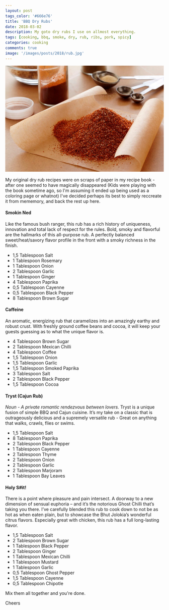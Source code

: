 ```yaml
---
layout: post
tags_color: '#666e76'
title: 'BBQ Dry Rubs'
date: 2018-03-02
description: My goto dry rubs I use on allmost everything.
tags: [cooking, bbq, smoke, dry, rub, ribs, pork, spicy]
categories: cooking
comments: true
image: '/images/posts/2018/rub.jpg'
---
```

![](/images/posts/2018/rub.jpg)

My original dry rub recipes were on scraps of paper in my recipe book - after one seemed to have magically disappeared (Kids were playing with the book sometime ago, so I'm assuming it ended up being used as a coloring page or whatnot) I've decided perhaps its best to simply reccreate it from mememory, and back the rest up here.


#### Smokin Ned
Like the famous bush ranger, this rub has a rich history of uniqueness, innovation and total lack of respect for the rules.
Bold, smoky and flavorful are the hallmarks of this all-purpose rub. A perfectly balanced sweet/heat/savory flavor profile in the front with a smoky richness in the finish.

* 1,5 Tablespoon	Salt
* 1	Tablespoon	Rosemary
* 1	Tablespoon	Onion
* 2	Tablespoon	Garlic
* 1	Tablespoon	Ginger
* 4	Tablespoon	Paprika
* 0,5 Tablespoon	Cayenne
* 0,5 Tablespoon	Black Pepper
* 8	Tablespoon	Brown Sugar

#### Caffeine
An aromatic, energizing rub that caramelizes into an amazingly earthy and robust crust. With freshly ground coffee beans and cocoa, it will keep your guests guessing as to what the unique flavor is.

* 4	Tablespoon	Brown Sugar
* 2	Tablespoon	Mexican Chilli
* 4	Tablespoon	Coffee
* 1,5 Tablespoon	Onion
* 1,5 Tablespoon	Garlic
* 1,5 Tablespoon	Smoked Paprika
* 3	Tablespoon	Salt
* 2	Tablespoon	Black Pepper
* 1,5 Tablespoon	Cocoa

#### Tryst (Cajun Rub)
_Noun - A private romantic rendezvous between lovers._
Tryst is a unique fusion of simple BBQ and Cajun cuisine. It’s my take on a classic that is outrageously delicious and a supremely versatile rub - Great on anything that walks, crawls, flies or swims.

* 1,5 Tablespoon	Salt
* 8	Tablespoon	Paprika
* 2	Tablespoon	Black Pepper
* 1	Tablespoon	Cayenne
* 2	Tablespoon	Thyme
* 2	Tablespoon	Onion
* 2	Tablespoon	Garlic
* 2	Tablespoon	Marjoram
* 1	Tablespoon	Bay Leaves

#### Holy S#it!
There is a point where pleasure and pain intersect. A doorway to a new dimension of sensual euphoria – and it’s the notorious Ghost Chilli that’s taking you there. I’ve carefully blended this rub to cook down to not be as hot as when eaten plain, but to showcase the Bhut Jolokia’s wonderful citrus flavors. Especially great with chicken, this rub has a full long-lasting flavor.

* 1,5 Tablespoon	Salt
* 2	Tablespoon	Brown Sugar
* 1	Tablespoon	Black Pepper
* 2	Tablespoon	Ginger
* 1	Tablespoon	Mexican Chilli
* 1	Tablespoon	Mustard
* 1	Tablespoon	Garlic
* 0,5 Tablespoon	Ghost Pepper
* 1,5 Tablespoon	Cayenne
* 0,5 Tablespoon	Chipotle

Mix them all together and you're done.

Cheers
